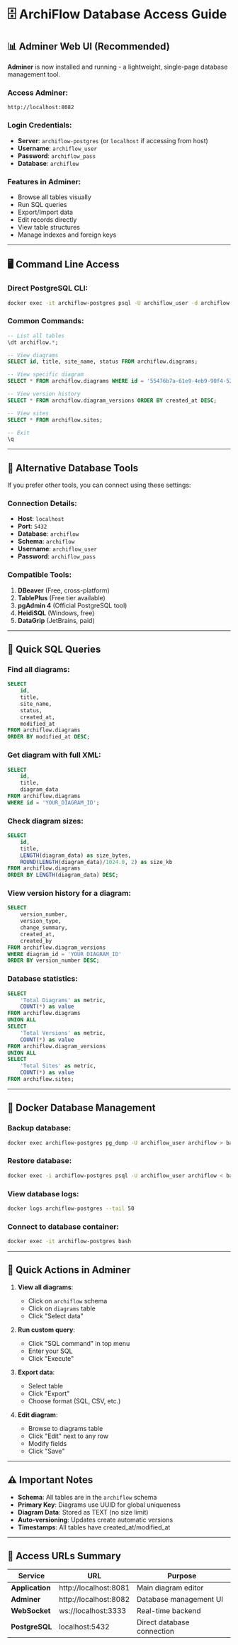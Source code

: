 # 🗄️ ArchiFlow Database Access Guide

## 📊 Adminer Web UI (Recommended)

**Adminer** is now installed and running - a lightweight, single-page database management tool.

### Access Adminer:
```
http://localhost:8082
```

### Login Credentials:
- **Server**: `archiflow-postgres` (or `localhost` if accessing from host)
- **Username**: `archiflow_user`
- **Password**: `archiflow_pass`
- **Database**: `archiflow`

### Features in Adminer:
- Browse all tables visually
- Run SQL queries
- Export/Import data
- Edit records directly
- View table structures
- Manage indexes and foreign keys

---

## 🖥️ Command Line Access

### Direct PostgreSQL CLI:
```bash
docker exec -it archiflow-postgres psql -U archiflow_user -d archiflow
```

### Common Commands:
```sql
-- List all tables
\dt archiflow.*;

-- View diagrams
SELECT id, title, site_name, status FROM archiflow.diagrams;

-- View specific diagram
SELECT * FROM archiflow.diagrams WHERE id = '55476b7a-61e9-4eb9-90f4-5291fac695ad';

-- View version history
SELECT * FROM archiflow.diagram_versions ORDER BY created_at DESC;

-- View sites
SELECT * FROM archiflow.sites;

-- Exit
\q
```

---

## 🔧 Alternative Database Tools

If you prefer other tools, you can connect using these settings:

### Connection Details:
- **Host**: `localhost`
- **Port**: `5432`
- **Database**: `archiflow`
- **Schema**: `archiflow`
- **Username**: `archiflow_user`
- **Password**: `archiflow_pass`

### Compatible Tools:
1. **DBeaver** (Free, cross-platform)
2. **TablePlus** (Free tier available)
3. **pgAdmin 4** (Official PostgreSQL tool)
4. **HeidiSQL** (Windows, free)
5. **DataGrip** (JetBrains, paid)

---

## 📝 Quick SQL Queries

### Find all diagrams:
```sql
SELECT
    id,
    title,
    site_name,
    status,
    created_at,
    modified_at
FROM archiflow.diagrams
ORDER BY modified_at DESC;
```

### Get diagram with full XML:
```sql
SELECT
    id,
    title,
    diagram_data
FROM archiflow.diagrams
WHERE id = 'YOUR_DIAGRAM_ID';
```

### Check diagram sizes:
```sql
SELECT
    id,
    title,
    LENGTH(diagram_data) as size_bytes,
    ROUND(LENGTH(diagram_data)/1024.0, 2) as size_kb
FROM archiflow.diagrams
ORDER BY LENGTH(diagram_data) DESC;
```

### View version history for a diagram:
```sql
SELECT
    version_number,
    version_type,
    change_summary,
    created_at,
    created_by
FROM archiflow.diagram_versions
WHERE diagram_id = 'YOUR_DIAGRAM_ID'
ORDER BY version_number DESC;
```

### Database statistics:
```sql
SELECT
    'Total Diagrams' as metric,
    COUNT(*) as value
FROM archiflow.diagrams
UNION ALL
SELECT
    'Total Versions' as metric,
    COUNT(*) as value
FROM archiflow.diagram_versions
UNION ALL
SELECT
    'Total Sites' as metric,
    COUNT(*) as value
FROM archiflow.sites;
```

---

## 🐳 Docker Database Management

### Backup database:
```bash
docker exec archiflow-postgres pg_dump -U archiflow_user archiflow > backup.sql
```

### Restore database:
```bash
docker exec -i archiflow-postgres psql -U archiflow_user archiflow < backup.sql
```

### View database logs:
```bash
docker logs archiflow-postgres --tail 50
```

### Connect to database container:
```bash
docker exec -it archiflow-postgres bash
```

---

## 🎯 Quick Actions in Adminer

1. **View all diagrams**:
   - Click on `archiflow` schema
   - Click on `diagrams` table
   - Click "Select data"

2. **Run custom query**:
   - Click "SQL command" in top menu
   - Enter your SQL
   - Click "Execute"

3. **Export data**:
   - Select table
   - Click "Export"
   - Choose format (SQL, CSV, etc.)

4. **Edit diagram**:
   - Browse to diagrams table
   - Click "Edit" next to any row
   - Modify fields
   - Click "Save"

---

## ⚠️ Important Notes

- **Schema**: All tables are in the `archiflow` schema
- **Primary Key**: Diagrams use UUID for global uniqueness
- **Diagram Data**: Stored as TEXT (no size limit)
- **Auto-versioning**: Updates create automatic versions
- **Timestamps**: All tables have created_at/modified_at

---

## 🔗 Access URLs Summary

| Service | URL | Purpose |
|---------|-----|---------|
| **Application** | http://localhost:8081 | Main diagram editor |
| **Adminer** | http://localhost:8082 | Database management UI |
| **WebSocket** | ws://localhost:3333 | Real-time backend |
| **PostgreSQL** | localhost:5432 | Direct database connection |